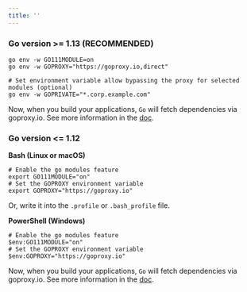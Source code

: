 ```yaml
---
title: ''
---
```


### Go version >= 1.13 (RECOMMENDED)

```shell
go env -w GO111MODULE=on
go env -w GOPROXY="https://goproxy.io,direct"

# Set environment variable allow bypassing the proxy for selected modules (optional)
go env -w GOPRIVATE="*.corp.example.com"
```

Now, when you build your applications, `Go` will fetch dependencies via goproxy.io. See more information in the [doc](docs/getting-started.html).

### Go version <= 1.12

**Bash (Linux or macOS)**

```shell
# Enable the go modules feature
export GO111MODULE="on"
# Set the GOPROXY environment variable
export GOPROXY="https://goproxy.io"
```

Or, write it into the `.profile` or `.bash_profile` file.

**PowerShell (Windows)**

```shell
# Enable the go modules feature
$env:GO111MODULE="on"
# Set the GOPROXY environment variable
$env:GOPROXY="https://goproxy.io"
```

Now, when you build your applications, `Go` will fetch dependencies via goproxy.io. See more information in the [doc](docs/getting-started.html).
